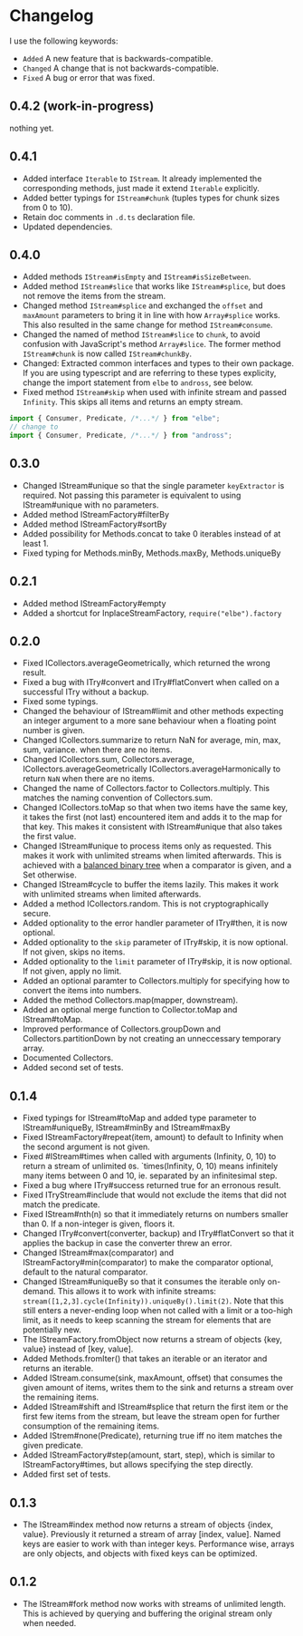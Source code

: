 # Changelog

I use the following keywords:

- `Added` A new feature that is backwards-compatible.
- `Changed` A change that is not backwards-compatible.
- `Fixed` A bug or error that was fixed.

## 0.4.2 (work-in-progress)

nothing yet.

## 0.4.1

- Added interface `Iterable` to `IStream`. It already implemented the corresponding methods, just made it extend `Iterable` explicitly.
- Added better typings for `IStream#chunk` (tuples types for chunk sizes from 0 to 10).
- Retain doc comments in `.d.ts` declaration file.
- Updated dependencies.

## 0.4.0

- Added methods `IStream#isEmpty` and `IStream#isSizeBetween`.
- Added method `IStream#slice` that works like `IStream#splice`, but does not remove the items from the stream.
- Changed method `IStream#splice` and exchanged the `offset` and `maxAmount` parameters to bring it in line with how `Array#splice` works. This also resulted in the same change for method `IStream#consume`.
- Changed the named of method `IStream#slice` to `chunk`, to avoid confusion with JavaScript's method `Array#slice`. The former method `IStream#chunk` is now called `IStream#chunkBy`.
- Changed: Extracted common interfaces and types to their own package. If you are using typescript and are referring to these types explicity, change the import statement from `elbe` to `andross`, see below.
- Fixed method `IStream#skip` when used with infinite stream and passed `Infinity`. This skips all items and returns an empty stream.

```typescript
import { Consumer, Predicate, /*...*/ } from "elbe";
// change to
import { Consumer, Predicate, /*...*/ } from "andross";
```

## 0.3.0

- Changed IStream#unique so that the single parameter `keyExtractor` is required. Not passing this parameter is equivalent to using IStream#unique with no parameters.
- Added method IStreamFactory#filterBy
- Added method IStreamFactory#sortBy
- Added possibility for Methods.concat to take 0 iterables instead of at least 1.
- Fixed typing for Methods.minBy, Methods.maxBy, Methods.uniqueBy

## 0.2.1

- Added method IStreamFactory#empty
- Added a shortcut for InplaceStreamFactory, `require("elbe").factory`

## 0.2.0
- Fixed ICollectors.averageGeometrically, which returned the wrong result.
- Fixed a bug with ITry#convert and ITry#flatConvert when called on a successful ITry without a backup.
- Fixed some typings.
- Changed the behaviour of IStream#limit and other methods expecting an integer argument to a more sane behaviour when a floating point number is given. 
- Changed ICollectors.summarize to return NaN for average, min, max, sum, variance. when there are no items. 
- Changed ICollectors.sum, Collectors.average, ICollectors.averageGeometrically ICollectors.averageHarmonically to return `NaN` when there are no items.
- Changed the name of Collectors.factor to Collectors.multiply. This matches the naming
  convention of Collectors.sum.
- Changed ICollectors.toMap so that when two items have the same key, it takes the
  first (not last) encountered item and adds it to the map for that key. This makes
  it consistent with IStream#unique that also takes the first value.
- Changed IStream#unique to process items only as requested. This makes it work with unlimited streams when limited afterwards. This is achieved with a [balanced binary tree](https://www.npmjs.com/package/bintrees) when a comparator is given, and a Set otherwise.
- Changed IStream#cycle to buffer the items lazily. This makes it work with unlimited
  streams when limited afterwards.
- Added a method ICollectors.random. This is not cryptographically secure.
- Added optionality to the error handler parameter of ITry#then, it is now optional.
- Added optionality to the `skip` parameter of ITry#skip, it is now optional. If not
  given, skips no items.
- Added optionality to the `limit` parameter of ITry#skip, it is now optional. If not 
  given, apply no limit.
- Added an optional paramter to Collectors.multiply for specifying how to convert
  the items into numbers.
- Added the method Collectors.map(mapper, downstream).
- Added an optional merge function to Collector.toMap and IStream#toMap.
- Improved performance of Collectors.groupDown and Collectors.partitionDown by
  not creating an unneccessary temporary array.
- Documented Collectors.
- Added second set of tests.

## 0.1.4
- Fixed typings for IStream#toMap and added type parameter to IStream#uniqueBy, IStream#minBy and IStream#maxBy
- Fixed IStreamFactory#repeat(item, amount) to default to Infinity when the second argument is not given.
- Fixed #IStream#times when called with arguments (Infinity, 0, 10) to return a stream of unlimited `0`s. `times(Infinity, 0, 10) means infinitely many items between 0 and 10, ie. separated by an infinitesimal step.
- Fixed a bug where ITry#success returned true for an erronous result.
- Fixed ITryStream#include that would not exclude the items that did not match the predicate.
- Fixed IStream#nth(n) so that it immediately returns on numbers smaller than 0. If a non-integer is given, floors it.
- Changed ITry#convert(converter, backup) and ITry#flatConvert so that it applies the backup in case the converter threw an error.
- Changed IStream#max(comparator) and IStreamFactory#min(comparator) to make the comparator optional, default to the natural comparator.
- Changed IStream#uniqueBy so that it consumes the iterable only on-demand. This allows it to work with infinite streams: `stream([1,2,3].cycle(Infinity)).uniqueBy().limit(2)`. Note that this still enters a never-ending loop when not called with a limit or a too-high limit, as it needs to keep scanning the stream for elements that are potentially new.
- The IStreamFactory.fromObject now returns a stream of objects {key, value} instead of [key, value].
- Added Methods.fromIter() that takes an iterable or an iterator and returns an iterable.
- Added IStream.consume(sink, maxAmount, offset) that consumes the given amount of items, writes them to the sink and returns a stream over the remaining items.
- Added IStream#shift and IStream#splice that return the first item or the first few items from the stream, but leave the stream open for further consumption of the remaining items. 
- Added IStrem#none(Predicate), returning true iff no item matches the given predicate.
- Added IStreamFactory#step(amount, start, step), which is similar to IStreamFactory#times, but allows specifying the step directly.
- Added first set of tests.

## 0.1.3
- The IStream#index method now returns a stream of objects {index, value}. Previously it returned a stream of array [index, value]. Named keys are easier to work with than integer keys. Performance wise, arrays are only objects, and objects with fixed keys can be optimized.

## 0.1.2
- The IStream#fork method now works with streams of unlimited length. This is achieved by querying and buffering the original stream only when needed.

